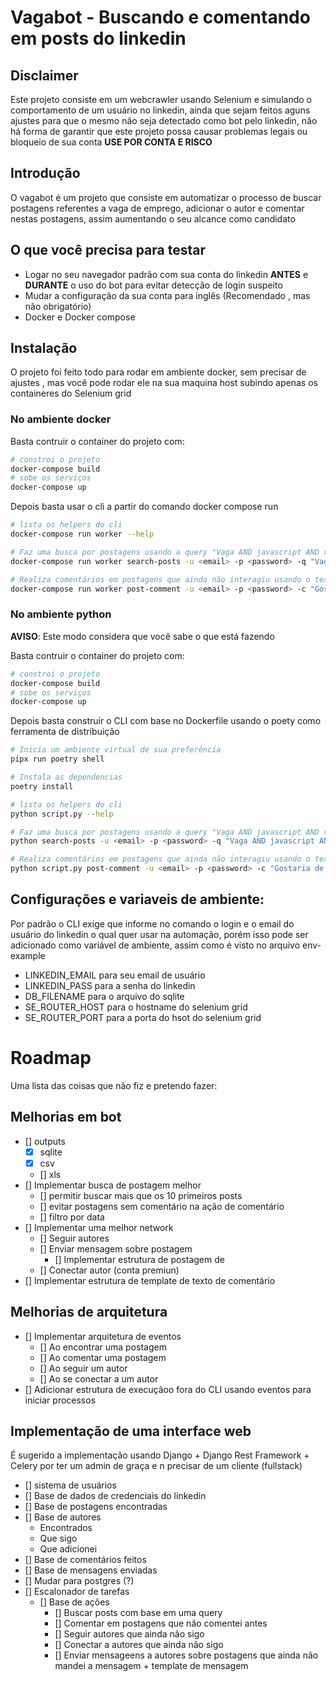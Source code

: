# Vagabot - Buscando e comentando em posts do linkedin

## Disclaimer

Este projeto consiste em um webcrawler usando Selenium e simulando o comportamento de um usuário no linkedin, ainda que sejam feitos aguns ajustes para que o mesmo não seja detectado como bot pelo linkedin, não há forma de garantir que este projeto possa causar problemas legais ou bloqueio de sua conta __USE POR CONTA E RISCO__

## Introdução

O vagabot é um projeto que consiste em automatizar o processo de buscar postagens referentes a vaga de emprego, adicionar o autor e comentar nestas postagens, assim aumentando o seu alcance como candidato

## O que você precisa para testar
- Logar no seu navegador padrão com sua conta do linkedin __ANTES__ e __DURANTE__ o uso do bot para evitar detecção de login suspeito
- Mudar a configuração da sua conta para inglês (Recomendado , mas não obrigatório)
- Docker e Docker compose

## Instalação
O projeto foi feito todo para rodar em ambiente docker, sem precisar de ajustes , mas você pode rodar ele na sua maquina host subindo apenas os containeres do Selenium grid

### No ambiente docker
Basta contruir o container do projeto com:

```bash
# constroi o projeto
docker-compose build
# sobe os serviços
docker-compose up
```

Depois basta usar o cli a partir do comando docker compose run

```bash
# lista os helpers do cli
docker-compose run worker --help

# Faz uma busca por postagens usando a query "Vaga AND javascript AND remoto" sendo -u e -p email de login e senha do linkedin
docker-compose run worker search-posts -u <email> -p <password> -q "Vaga AND javascript AND remoto"

# Realiza comentários em postagens que ainda não interagiu usando o texto "Gostaria de participar, entre em contato comuigo pelo direct" sendo -u e -p email de login e senha do linkedin
docker-compose run worker post-comment -u <email> -p <password> -c "Gostaria de participar, entre em contato comuigo pelo direct"

```
### No ambiente python

__AVISO__: Este modo considera que você sabe o que está fazendo

Basta contruir o container do projeto com:

```bash
# constroi o projeto
docker-compose build
# sobe os serviços
docker-compose up
```

Depois basta construir o CLI com base no Dockerfile usando o poety como ferramenta de distribuição

```bash
# Inicia um ambiente virtual de sua preferência
pipx run poetry shell

# Instala as dependencias
poetry install

# lista os helpers do cli
python script.py --help

# Faz uma busca por postagens usando a query "Vaga AND javascript AND remoto" sendo -u e -p email de login e senha do linkedin
python search-posts -u <email> -p <password> -q "Vaga AND javascript AND remoto"

# Realiza comentários em postagens que ainda não interagiu usando o texto "Gostaria de participar, entre em contato comuigo pelo direct" sendo -u e -p email de login e senha do linkedin
python script.py post-comment -u <email> -p <password> -c "Gostaria de participar, entre em contato comuigo pelo direct"

```
## Configurações e variaveis de ambiente:
Por padrão o CLI exige que informe no comando o login e o email do usuário do linkedin o qual quer usar na automação, porém isso pode ser adicionado como variável de ambiente, assim como é visto no arquivo env-example
- LINKEDIN_EMAIL para seu email de usuário
- LINKEDIN_PASS para a senha do linkedin 
- DB_FILENAME para o arquivo do sqlite
- SE_ROUTER_HOST para o hostname do selenium grid
- SE_ROUTER_PORT para a porta do hsot do selenium grid

# Roadmap
Uma lista das coisas que não fiz e pretendo fazer:
## Melhorias em bot
- [] outputs
    - [x] sqlite
    - [x] csv
    - [] xls
- [] Implementar busca de postagem melhor
    - [] permitir buscar mais que os 10 primeiros posts
    - [] evitar postagens sem comentário na ação de comentário
    - [] filtro por data
- [] Implementar uma melhor network
    - [] Seguir autores
    - [] Enviar mensagem sobre postagem
        - [] Implementar estrutura de postagem de 
    - [] Conectar autor (conta premiun)
- [] Implementar estrutura de template de texto de comentário
## Melhorias de arquitetura
- [] Implementar arquitetura de eventos
    - [] Ao encontrar uma postagem
    - [] Ao comentar uma postagem
    - [] Ao seguir um autor
    - [] Ao se conectar a um autor
- [] Adicionar estrutura de execuçãoo fora do CLI usando eventos para iniciar processos
## Implementação de uma interface web
É sugerido a implementação usando Django + Django Rest Framework + Celery por ter um admin de graça e n precisar de um cliente (fullstack)
- [] sistema de usuários
- [] Base de dados de credenciais do linkedin
- [] Base de postagens encontradas
- [] Base de autores
    - Encontrados
    - Que sigo
    - Que adicionei
- [] Base de comentários feitos
- [] Base de mensagens enviadas
- [] Mudar para postgres (?)
- [] Escalonador de tarefas
    - [] Base de ações
        - [] Buscar posts com base em uma query
        - [] Comentar em postagens que não comentei antes
        - [] Seguir autores que ainda não sigo
        - [] Conectar a autores que ainda não sigo
        - [] Enviar mensageens a autores sobre postagens que ainda não mandei a mensagem + template de mensagem
